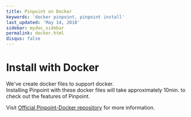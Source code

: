 ```yaml
---
title: Pinpoint on Docker
keywords: 'docker pinpoint, pinpoint install'
last_updated: 'May 14, 2018'
sidebar: mydoc_sidebar
permalink: docker.html
disqus: false
---
```


# Install with Docker

We've create docker files to support docker.  
Installing Pinpoint with these docker files will take approximately 10min. to check out the features of Pinpoint.

Visit [Official Pinpoint-Docker repository](https://github.com/pinpoint-apm/pinpoint-docker) for more information.

